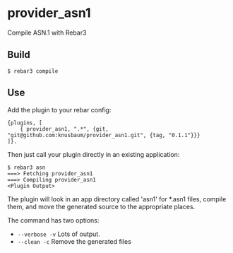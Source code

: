 provider_asn1
=====

Compile ASN.1 with Rebar3

Build
-----

    $ rebar3 compile

Use
---

Add the plugin to your rebar config:

    {plugins, [
        { provider_asn1, ".*", {git, "git@github.com:knusbaum/provider_asn1.git", {tag, "0.1.1"}}}
    ]}.

Then just call your plugin directly in an existing application:


    $ rebar3 asn
    ===> Fetching provider_asn1
    ===> Compiling provider_asn1
    <Plugin Output>

The plugin will look in an app directory called 'asn1' for *.asn1 files, compile them, and move the generated source to the appropriate places.

The command has two options:
 * `--verbose -v` Lots of output.
 * `--clean -c` Remove the generated files
